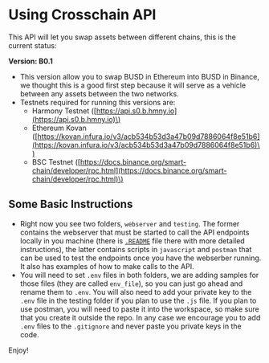 # Using Crosschain API

This API will let you swap assets between different chains, this is the current status:

**Version: B0.1**

* This version allow you to swap BUSD in Ethereum into BUSD in Binance, we thought this is a good first step because it will serve as a vehicle between any assets between the two networks.
* Testnets required for running this versions are:
  * Harmony Testnet \([https://api.s0.b.hmny.io](https://api.s0.b.hmny.io)\)
  * Ethereum Kovan \([https://kovan.infura.io/v3/acb534b53d3a47b09d7886064f8e51b6](https://kovan.infura.io/v3/acb534b53d3a47b09d7886064f8e51b6)\)
  * BSC Testnet \([https://docs.binance.org/smart-chain/developer/rpc.html](https://docs.binance.org/smart-chain/developer/rpc.html)\)

## Some Basic Instructions

* Right now you see two folders, `webserver` and `testing`. The former contains the webserver that must be started to call the API endpoints locally in you machine \(there is [`.README`](https://github.com/harmony-one/crosschain-api/tree/dev/webserver) file there with more detailed instructions\), the latter contains scripts in `javascript` and `postman` that can be used to test the endpoints once you have the webserber running. It also has examples of how to make calls to the API.
* You will need to set `.env` files in both folders, we are adding samples for those files \(they are called `env_file`\), so you can just go ahead and rename them to `.env`. You will also need to add your private key to the `.env` file in the testing folder if you plan to use the `.js` file. If you plan to use postman, you will need to paste it into the workspace, so make sure that you create it outside the repo. In any case we encourage you to add `.env` files to the `.gitignore` and never paste you private keys in the code.

Enjoy!

